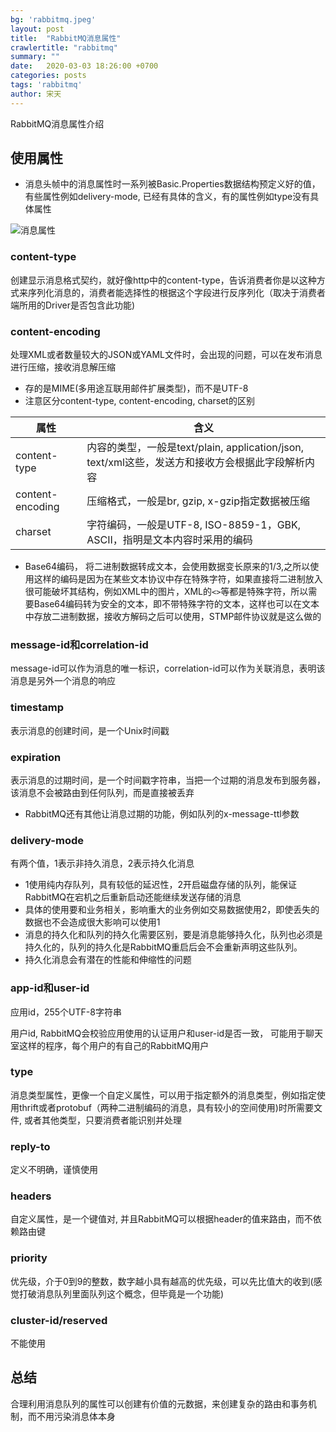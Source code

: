 ```yaml
---
bg: 'rabbitmq.jpeg'
layout: post
title:  "RabbitMQ消息属性"
crawlertitle: "rabbitmq"
summary: ""
date:   2020-03-03 18:26:00 +0700
categories: posts
tags: 'rabbitmq'
author: 宋天
---
```


RabbitMQ消息属性介绍




## 使用属性

- 消息头帧中的消息属性时一系列被Basic.Properties数据结构预定义好的值，有些属性例如delivery-mode, 已经有具体的含义，有的属性例如type没有具体属性

![消息属性](http://pic.sjoe.top/blog/03fig02_alt.jpg
)

### content-type

创建显示消息格式契约，就好像http中的content-type，告诉消费者你是以这种方式来序列化消息的，消费者能选择性的根据这个字段进行反序列化（取决于消费者端所用的Driver是否包含此功能)

### content-encoding

处理XML或者数量较大的JSON或YAML文件时，会出现的问题，可以在发布消息进行压缩，接收消息解压缩

- 存的是MIME(多用途互联用邮件扩展类型)，而不是UTF-8
- 注意区分content-type, content-encoding, charset的区别



| 属性             | 含义                                                                                             |
| ---------------- | ------------------------------------------------------------------------------------------------ |
| content-type     | 内容的类型，一般是text/plain, application/json, text/xml这些，发送方和接收方会根据此字段解析内容 |
| content-encoding | 压缩格式，一般是br, gzip, x-gzip指定数据被压缩                                                   |
| charset          | 字符编码，一般是UTF-8, ISO-8859-1，GBK, ASCII，指明是文本内容时采用的编码                        |

- Base64编码， 将二进制数据转成文本，会使用数据变长原来的1/3,之所以使用这样的编码是因为在某些文本协议中存在特殊字符，如果直接将二进制放入很可能破坏其结构，例如XML中的图片，XML的`<>`等都是特殊字符，所以需要Base64编码转为安全的文本，即不带特殊字符的文本，这样也可以在文本中存放二进制数据，接收方解码之后可以使用，STMP邮件协议就是这么做的

### message-id和correlation-id

message-id可以作为消息的唯一标识，correlation-id可以作为关联消息，表明该消息是另外一个消息的响应

### timestamp

表示消息的创建时间，是一个Unix时间戳

### expiration

表示消息的过期时间，是一个时间戳字符串，当把一个过期的消息发布到服务器，该消息不会被路由到任何队列，而是直接被丢弃

- RabbitMQ还有其他让消息过期的功能，例如队列的x-message-ttl参数

### delivery-mode

有两个值，1表示非持久消息，2表示持久化消息

- 1使用纯内存队列，具有较低的延迟性，2开启磁盘存储的队列，能保证RabbitMQ在宕机之后重新启动还能继续发送存储的消息
- 具体的使用要和业务相关，影响重大的业务例如交易数据使用2，即使丢失的数据也不会造成很大影响可以使用1
- 消息的持久化和队列的持久化需要区别，要是消息能够持久化，队列也必须是持久化的，队列的持久化是RabbitMQ重启后会不会重新声明这些队列。
- 持久化消息会有潜在的性能和伸缩性的问题

### app-id和user-id

应用id，255个UTF-8字符串

用户id, RabbitMQ会校验应用使用的认证用户和user-id是否一致， 可能用于聊天室这样的程序，每个用户的有自己的RabbitMQ用户

### type

消息类型属性，更像一个自定义属性，可以用于指定额外的消息类型，例如指定使用thrift或者protobuf（两种二进制编码的消息，具有较小的空间使用)时所需要文件, 或者其他类型，只要消费者能识别并处理

### reply-to
定义不明确，谨慎使用
### headers
自定义属性，是一个键值对, 并且RabbitMQ可以根据header的值来路由，而不依赖路由键

### priority

优先级，介于0到9的整数，数字越小具有越高的优先级，可以先比值大的收到(感觉打破消息队列里面队列这个概念，但毕竟是一个功能)

### cluster-id/reserved

不能使用

## 总结

合理利用消息队列的属性可以创建有价值的元数据，来创建复杂的路由和事务机制，而不用污染消息体本身